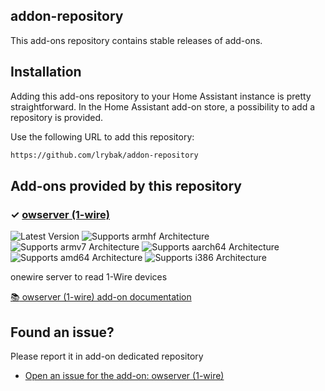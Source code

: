 ## addon-repository

This add-ons repository contains stable releases of add-ons.

## Installation

Adding this add-ons repository to your Home Assistant instance is
pretty straightforward. In the Home Assistant add-on store,
a possibility to add a repository is provided.

Use the following URL to add this repository:

```txt
https://github.com/lrybak/addon-repository
```

## Add-ons provided by this repository

### &#10003; [owserver (1-wire)][addon-owserver]

![Latest Version][owserver-version-shield]
![Supports armhf Architecture][owserver-armhf-shield]
![Supports armv7 Architecture][owserver-armv7-shield]
![Supports aarch64 Architecture][owserver-aarch64-shield]
![Supports amd64 Architecture][owserver-amd64-shield]
![Supports i386 Architecture][owserver-i386-shield]

onewire server to read 1-Wire devices

[:books: owserver (1-wire) add-on documentation][addon-doc-owserver]


[addon-owserver]: https://github.com/lrybak/hassio-owserver/tree/v0.3.1
[addon-doc-owserver]: https://github.com/lrybak/hassio-owserver/blob/v0.3.1/README.md
[owserver-issue]: https://github.com/lrybak/hassio-owserver/issues
[owserver-version-shield]: https://img.shields.io/badge/version-v0.3.1-blue.svg
[owserver-aarch64-shield]: https://img.shields.io/badge/aarch64-yes-green.svg
[owserver-amd64-shield]: https://img.shields.io/badge/amd64-yes-green.svg
[owserver-armhf-shield]: https://img.shields.io/badge/armhf-yes-green.svg
[owserver-armv7-shield]: https://img.shields.io/badge/armv7-yes-green.svg
[owserver-i386-shield]: https://img.shields.io/badge/i386-no-red.svg

## Found an issue?
Please report it in add-on dedicated repository
- [Open an issue for the add-on: owserver (1-wire)][owserver-issue]
